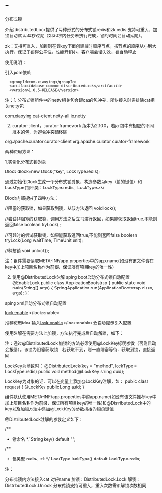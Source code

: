 # -
分布式锁






介绍
distributedLock提供了两种形式的分布式锁redis和zk
redis:支持可重入、加锁自动默认30秒过期（如30秒内任务未执行完成，锁的时间会自动延期）。

zk：支持可重入，加锁则在该key下面创建临时顺序节点，按节点的顺序从小到大执行，保证了锁得公平性，性能开销小，客户端会话失效，锁自动释放

使用说明：


引入pom依赖
<!--分布式锁-->
<dependency>

      <groupId>com.xiaoying</groupId>
      <artifactId>base-common-distributedLock</artifactId>
      <version>1.0.5-RELEASE</version>

</dependency>



注：1. 分布式锁组件中的netty相关包会跟cat的包冲突，所以接入时需排除cat相关netty包

 <!--cat-->
<dependency>
      <groupId>com.xiaoying</groupId>
      <artifactId>cat-client</artifactId>
      <exclusions>
        <exclusion>
          <artifactId>netty-all</artifactId>
          <groupId>io.netty</groupId>
        </exclusion>
      </exclusions>
</dependency>

2. curator-client，curator-framework 版本为2.10.0，若jar包中有相应的不同版本的包，为避免冲突请移除

<exclusions>
      <exclusion>
            <groupId>org.apache.curator</groupId>
            <artifactId>curator-client</artifactId>
      </exclusion>
      <exclusion>
            <groupId>org.apache.curator</groupId>
            <artifactId>curator-framework</artifactId>
      </exclusion>
</exclusions>

两种使用方法：


1.实例化分布式锁对象

Dlock dlock=new Dlock(“key”, LockType.redis);

通过初始化Dlock生成一个分布式锁对象，构造参数为key（锁的键值）和LockType(锁种类：LockType.redis、LockType.zk)



Dlock内部提供了四种方法：

//阻塞的获取锁，如果获取到锁，从该方法返回
void lock();

//尝试非阻塞的获取锁，调用方法之后立马进行返回，如果能获取返回true,不能则返回false
boolean tryLock();

//可超时的尝试获取锁，如果能获取返回true,不能则返回false
boolean tryLock(Long waitTime, TimeUnit unit);

//释放锁
void unlock();



注：组件需要读取META-INF/app.properties中的app.name(如没有该文件请在key中加上项目名称作为前缀，保证所有项目key的唯一性)

2. 使用@DistributedLock注解
sping boot启动分布式锁自动配置
@EnableLock
 public class ApplicationBootstrap {
     public static void main(String[] args) {
      SpringApplication.run(ApplicationBootstrap.class, args);
     }
 }

sping xml启动分布式锁自动配置

<beans xmlns="http://www.springframework.org/schema/beans"
xmlns:xsi="http://www.w3.org/2001/XMLSchema-instance"
xmlns:lock="http://www.xiaoying.tv/schema/lock"
xsi:schemaLocation="http://www.springframework.org/schema/beans
http://www.springframework.org/schema/beans/spring-beans-3.1.xsd
http://www.xiaoying.tv/schema/lock http://www.xiaoying.tv/schema/lock/lock-enable.xsd">
   <lock:enable>
   </lock:enable>
</beans>

推荐使用idea 输入<lock:enable></lock:enable>会自动提示引入配置





使用注解在需要方法上加锁，方法执行完成后自动解锁，如下：

注：通过@DistributedLock 加锁的方法必须使用@LockKey标明参数（否则启动会报错）。该锁为阻塞获取锁，若获取不到，则一直阻塞等待，获取到锁，直接返回



LockKey为参数时：
@DistributedLock(key = "method", lockType = LockType.redis)
public void method(@LockKey string duid);


LockKey为对象的话，可以在变量上添加@LockKey注解，如：
public class request {
  @LockKey
  public Long auid;
}


组件默认使用META-INF/app.properties中的app.name(如没有该文件推荐key中加上项目名称作为前缀，保证所有项目key的唯一性)和@DistributedLock中的key以及加锁方法中添加@LockKey的参数拼接为锁的键值



@DistributedLock注解的参数定义如下：

/**
* 锁命名
*/
String key() default "";


/**
* 锁类型 redis、zk
*/
LockType lockType() default LockType.redis;



注：

分布式锁内方法接入cat
对应name
      加锁：DistributedLock.Lock
      解锁：DistributedLock.Unlock
分布式锁支持可重入，重入次数需和解锁次数相同
